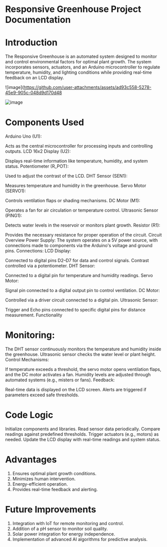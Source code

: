 
# Responsive Greenhouse Project Documentation
# Introduction
The Responsive Greenhouse is an automated system designed to monitor and control environmental factors for optimal plant growth. The system incorporates sensors, actuators, and an Arduino microcontroller to regulate temperature, humidity, and lighting conditions while providing real-time feedback on an LCD display.

![image](https://github.com/user-attachments/assets/ad93c558-5278-45e9-905c-048d9d170d48

![image](https://github.com/user-attachments/assets/0a4237a0-088f-4eae-b6cc-5af9cacc08bb)

# Components Used
Arduino Uno (U1):

Acts as the central microcontroller for processing inputs and controlling outputs.
LCD 16x2 Display (U2):

Displays real-time information like temperature, humidity, and system status.
Potentiometer (R_POT):

Used to adjust the contrast of the LCD.
DHT Sensor (SEN1):

Measures temperature and humidity in the greenhouse.
Servo Motor (SERVO1):

Controls ventilation flaps or shading mechanisms.
DC Motor (M1):

Operates a fan for air circulation or temperature control.
Ultrasonic Sensor (PING1):

Detects water levels in the reservoir or monitors plant growth.
Resistor (R1):

Provides the necessary resistance for proper operation of the circuit.
Circuit Overview
Power Supply:
The system operates on a 5V power source, with connections made to components via the Arduino's voltage and ground pins.
Connections:
LCD Display:

Connected to digital pins D2–D7 for data and control signals.
Contrast controlled via a potentiometer.
DHT Sensor:

Connected to a digital pin for temperature and humidity readings.
Servo Motor:

Signal pin connected to a digital output pin to control ventilation.
DC Motor:

Controlled via a driver circuit connected to a digital pin.
Ultrasonic Sensor:

Trigger and Echo pins connected to specific digital pins for distance measurement.
Functionality
# Monitoring:

The DHT sensor continuously monitors the temperature and humidity inside the greenhouse.
Ultrasonic sensor checks the water level or plant height.
Control Mechanisms:

If temperature exceeds a threshold, the servo motor opens ventilation flaps, and the DC motor activates a fan.
Humidity levels are adjusted through automated systems (e.g., misters or fans).
Feedback:

Real-time data is displayed on the LCD screen.
Alerts are triggered if parameters exceed safe thresholds.
# Code Logic
Initialize components and libraries.
Read sensor data periodically.
Compare readings against predefined thresholds.
Trigger actuators (e.g., motors) as needed.
Update the LCD display with real-time readings and system status.
# Advantages
1. Ensures optimal plant growth conditions.
2. Minimizes human intervention.
3. Energy-efficient operation.
4. Provides real-time feedback and alerting.
# Future Improvements
1. Integration with IoT for remote monitoring and control.
2. Addition of a pH sensor to monitor soil quality.
3. Solar power integration for energy independence.
4. Implementation of advanced AI algorithms for predictive analysis.

